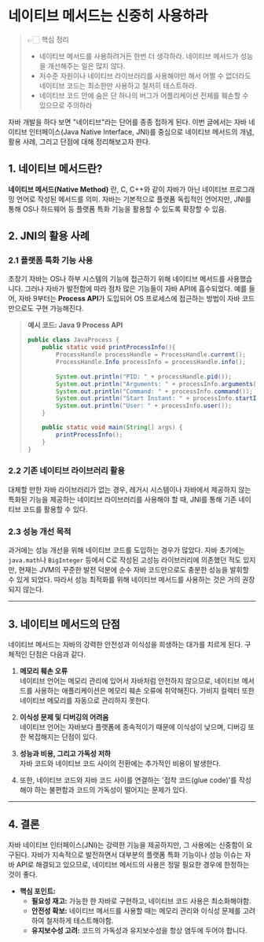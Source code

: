 # 네이티브 메서드는 신중히 사용하라

>👉🏻 핵심 정리
> - 네이티브 메서드를 사용하려거든 한번 더 생각하라. 네이티브 메서드가 성능을 개선해주는 일은 많지 않다.
> - 저수준 자원이나 네이티브 라이브러리를 사용해야만 해서 어쩔 수 없더라도 네이티브 코드는 최소한만 사용하고 철저히 테스트하라.
> - 네이티브 코드 안에 숨은 단 하나의 버그가 어플리케이션 전체를 훼손할 수 있으므로 주의하라

자바 개발을 하다 보면 "네이티브"라는 단어를 종종 접하게 된다.
이번 글에서는 자바 네이티브 인터페이스(Java Native Interface, JNI)를 중심으로 
네이티브 메서드의 개념, 활용 사례, 그리고 단점에 대해 정리해보고자 한다. 

## 1. 네이티브 메서드란?

**네이티브 메서드(Native Method)** 란, C, C++와 같이 자바가 아닌 네이티브 프로그래밍 언어로 작성된 메서드를 의미. 
자바는 기본적으로 플랫폼 독립적인 언어지만, JNI를 통해 OS나 하드웨어 등 플랫폼 특화 기능을 활용할 수 있도록 확장할 수 있음.


## 2. JNI의 활용 사례

### 2.1 플랫폼 특화 기능 사용

초창기 자바는 OS나 하부 시스템의 기능에 접근하기 위해 네이티브 메서드를 사용했습니다.
그러나 자바가 발전함에 따라 점차 많은 기능들이 자바 API에 흡수되었다. 
예를 들어, 자바 9부터는 **Process API**가 도입되어 OS 프로세스에 접근하는 방법이 자바 코드만으로도 구현 가능해진다.

> **예시 코드: Java 9 Process API**
>
> ```java
> public class JavaProcess {
>     public static void printProcessInfo(){
>         ProcessHandle processHandle = ProcessHandle.current();
>         ProcessHandle.Info processInfo = processHandle.info();
>     
>         System.out.println("PID: " + processHandle.pid());
>         System.out.println("Arguments: " + processInfo.arguments());
>         System.out.println("Command: " + processInfo.command());
>         System.out.println("Start Instant: " + processInfo.startInstant());
>         System.out.println("User: " + processInfo.user());    
>     }
> 
>     public static void main(String[] args) {
>         printProcessInfo();
>     }
> }
> ```

### 2.2 기존 네이티브 라이브러리 활용

대체할 만한 자바 라이브러리가 없는 경우, 레거시 시스템이나 자바에서 제공하지 않는 특화된 기능을 제공하는 네이티브 라이브러리를 사용해야 할 때, 
JNI를 통해 기존 네이티브 코드를 활용할 수 있다.

### 2.3 성능 개선 목적

과거에는 성능 개선을 위해 네이티브 코드를 도입하는 경우가 많았다.
자바 초기에는 `java.math`나 `BigInteger` 등에서 C로 작성된 고성능 라이브러리에 의존했던 적도 있지만,
현재는 JVM의 꾸준한 발전 덕분에 순수 자바 코드만으로도 충분한 성능을 발휘할 수 있게 되었다.
따라서 성능 최적화를 위해 네이티브 메서드를 사용하는 것은 거의 권장되지 않는다.

---

## 3. 네이티브 메서드의 단점

네이티브 메서드는 자바의 강력한 안전성과 이식성을 희생하는 대가를 치르게 된다. 구체적인 단점은 다음과 같다.

1. **메모리 훼손 오류**  
   네이티브 언어는 메모리 관리에 있어서 자바처럼 안전하지 않으므로, 네이티브 메서드를 사용하는 애플리케이션은 메모리 훼손 오류에 취약해진다. 
   가비지 컬렉터 또한 네이티브 메모리를 자동으로 관리하지 못한다.

2. **이식성 문제 및 디버깅의 어려움**  
   네이티브 언어는 자바보다 플랫폼에 종속적이기 때문에 이식성이 낮으며, 디버깅 또한 복잡해지는 단점이 있다.

3. **성능과 비용, 그리고 가독성 저하**  
   자바 코드와 네이티브 코드 사이의 전환에는 추가적인 비용이 발생한다. 
4. 또한, 네이티브 코드와 자바 코드 사이를 연결하는 '접착 코드(glue code)'를 작성해야 하는 불편함과 코드의 가독성이 떨어지는 문제가 있다.

---

## 4. 결론

자바 네이티브 인터페이스(JNI)는 강력한 기능을 제공하지만, 그 사용에는 신중함이 요구된다. 
자바가 지속적으로 발전하면서 대부분의 플랫폼 특화 기능이나 성능 이슈는 자바 API로 해결되고 있으므로, 네이티브 메서드의 사용은 정말 필요한 경우에 한정하는 것이 좋다.

- **핵심 포인트:**
    - **필요성 재고:** 가능한 한 자바로 구현하고, 네이티브 코드 사용은 최소화해야함.
    - **안전성 확보:** 네이티브 메서드를 사용할 때는 메모리 관리와 이식성 문제를 고려하여 철저하게 테스트해야함.
    - **유지보수성 고려:** 코드의 가독성과 유지보수성을 항상 염두에 두어야 합니다.

